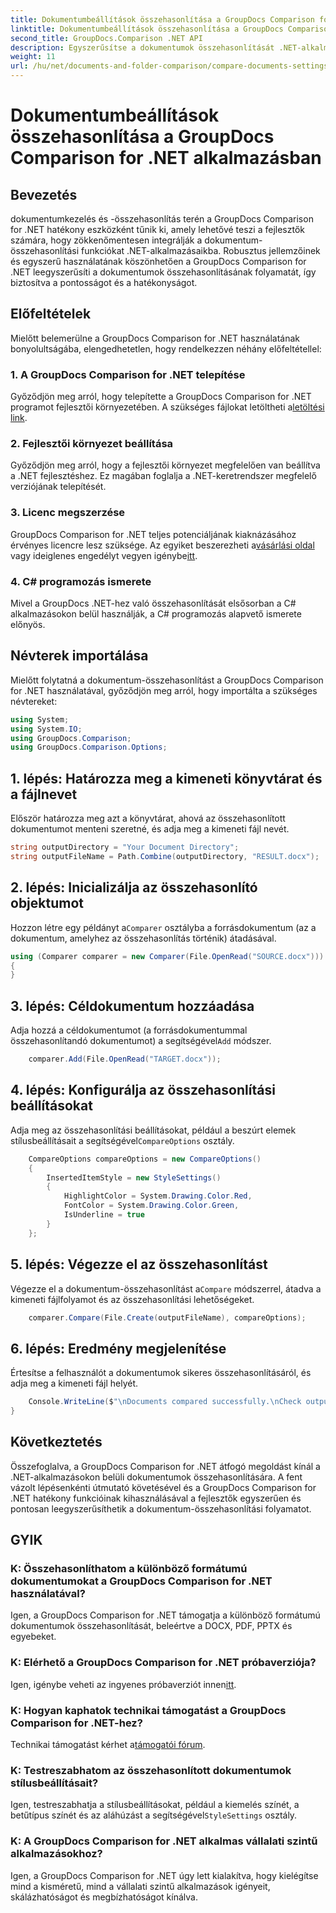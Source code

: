 ```yaml
---
title: Dokumentumbeállítások összehasonlítása a GroupDocs Comparison for .NET alkalmazásban
linktitle: Dokumentumbeállítások összehasonlítása a GroupDocs Comparison for .NET alkalmazásban
second_title: GroupDocs.Comparison .NET API
description: Egyszerűsítse a dokumentumok összehasonlítását .NET-alkalmazásokban a GroupDocs Comparison segítségével. Hasonlítsa össze a dokumentumokat könnyedén a fejlett funkciókkal.
weight: 11
url: /hu/net/documents-and-folder-comparison/compare-documents-settings-dotnet/
---
```


# Dokumentumbeállítások összehasonlítása a GroupDocs Comparison for .NET alkalmazásban

## Bevezetés
dokumentumkezelés és -összehasonlítás terén a GroupDocs Comparison for .NET hatékony eszközként tűnik ki, amely lehetővé teszi a fejlesztők számára, hogy zökkenőmentesen integrálják a dokumentum-összehasonlítási funkciókat .NET-alkalmazásaikba. Robusztus jellemzőinek és egyszerű használatának köszönhetően a GroupDocs Comparison for .NET leegyszerűsíti a dokumentumok összehasonlításának folyamatát, így biztosítva a pontosságot és a hatékonyságot.
## Előfeltételek
Mielőtt belemerülne a GroupDocs Comparison for .NET használatának bonyolultságába, elengedhetetlen, hogy rendelkezzen néhány előfeltétellel:
### 1. A GroupDocs Comparison for .NET telepítése
 Győződjön meg arról, hogy telepítette a GroupDocs Comparison for .NET programot fejlesztői környezetében. A szükséges fájlokat letöltheti a[letöltési link](https://releases.groupdocs.com/comparison/net/).
### 2. Fejlesztői környezet beállítása
Győződjön meg arról, hogy a fejlesztői környezet megfelelően van beállítva a .NET fejlesztéshez. Ez magában foglalja a .NET-keretrendszer megfelelő verziójának telepítését.
### 3. Licenc megszerzése
 GroupDocs Comparison for .NET teljes potenciáljának kiaknázásához érvényes licencre lesz szüksége. Az egyiket beszerezheti a[vásárlási oldal](https://purchase.groupdocs.com/buy) vagy ideiglenes engedélyt vegyen igénybe[itt](https://purchase.groupdocs.com/temporary-license/).
### 4. C# programozás ismerete
Mivel a GroupDocs .NET-hez való összehasonlítását elsősorban a C# alkalmazásokon belül használják, a C# programozás alapvető ismerete előnyös.

## Névterek importálása
Mielőtt folytatná a dokumentum-összehasonlítást a GroupDocs Comparison for .NET használatával, győződjön meg arról, hogy importálta a szükséges névtereket:
```csharp
using System;
using System.IO;
using GroupDocs.Comparison;
using GroupDocs.Comparison.Options;
```
## 1. lépés: Határozza meg a kimeneti könyvtárat és a fájlnevet
Először határozza meg azt a könyvtárat, ahová az összehasonlított dokumentumot menteni szeretné, és adja meg a kimeneti fájl nevét.
```csharp
string outputDirectory = "Your Document Directory";
string outputFileName = Path.Combine(outputDirectory, "RESULT.docx");
```
## 2. lépés: Inicializálja az összehasonlító objektumot
 Hozzon létre egy példányt a`Comparer` osztályba a forrásdokumentum (az a dokumentum, amelyhez az összehasonlítás történik) átadásával.
```csharp
using (Comparer comparer = new Comparer(File.OpenRead("SOURCE.docx")))
{
}
```
## 3. lépés: Céldokumentum hozzáadása
 Adja hozzá a céldokumentumot (a forrásdokumentummal összehasonlítandó dokumentumot) a segítségével`Add` módszer.
```csharp
    comparer.Add(File.OpenRead("TARGET.docx"));
```
## 4. lépés: Konfigurálja az összehasonlítási beállításokat
 Adja meg az összehasonlítási beállításokat, például a beszúrt elemek stílusbeállításait a segítségével`CompareOptions` osztály.
```csharp
    CompareOptions compareOptions = new CompareOptions()
    {
        InsertedItemStyle = new StyleSettings()
        {
            HighlightColor = System.Drawing.Color.Red,
            FontColor = System.Drawing.Color.Green,
            IsUnderline = true
        }
    };
```
## 5. lépés: Végezze el az összehasonlítást
 Végezze el a dokumentum-összehasonlítást a`Compare` módszerrel, átadva a kimeneti fájlfolyamot és az összehasonlítási lehetőségeket.
```csharp
    comparer.Compare(File.Create(outputFileName), compareOptions);
```
## 6. lépés: Eredmény megjelenítése
Értesítse a felhasználót a dokumentumok sikeres összehasonlításáról, és adja meg a kimeneti fájl helyét.
```csharp
    Console.WriteLine($"\nDocuments compared successfully.\nCheck output in {Directory.GetCurrentDirectory()}.");
}
```

## Következtetés
Összefoglalva, a GroupDocs Comparison for .NET átfogó megoldást kínál a .NET-alkalmazásokon belüli dokumentumok összehasonlítására. A fent vázolt lépésenkénti útmutató követésével és a GroupDocs Comparison for .NET hatékony funkcióinak kihasználásával a fejlesztők egyszerűen és pontosan leegyszerűsíthetik a dokumentum-összehasonlítási folyamatot.
## GYIK
### K: Összehasonlíthatom a különböző formátumú dokumentumokat a GroupDocs Comparison for .NET használatával?
Igen, a GroupDocs Comparison for .NET támogatja a különböző formátumú dokumentumok összehasonlítását, beleértve a DOCX, PDF, PPTX és egyebeket.
### K: Elérhető a GroupDocs Comparison for .NET próbaverziója?
 Igen, igénybe veheti az ingyenes próbaverziót innen[itt](https://releases.groupdocs.com/).
### K: Hogyan kaphatok technikai támogatást a GroupDocs Comparison for .NET-hez?
 Technikai támogatást kérhet a[támogatói fórum](https://forum.groupdocs.com/c/comparison/12).
### K: Testreszabhatom az összehasonlított dokumentumok stílusbeállításait?
 Igen, testreszabhatja a stílusbeállításokat, például a kiemelés színét, a betűtípus színét és az aláhúzást a segítségével`StyleSettings` osztály.
### K: A GroupDocs Comparison for .NET alkalmas vállalati szintű alkalmazásokhoz?
Igen, a GroupDocs Comparison for .NET úgy lett kialakítva, hogy kielégítse mind a kisméretű, mind a vállalati szintű alkalmazások igényeit, skálázhatóságot és megbízhatóságot kínálva.